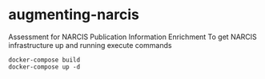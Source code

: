 # augmenting-narcis
Assessment for NARCIS Publication Information Enrichment
To get NARCIS infrastructure up and running execute commands
```
docker-compose build
docker-compose up -d
```
